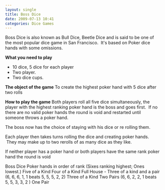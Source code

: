 ```yaml
---
layout: single
title: Boss Dice
date: 2009-07-13 10:41
categories: Dice Games
---
```

Boss Dice is also known as Bull Dice, Beetle Dice and is said to be one of the most popular dice game in San Francisco.  It's based on Poker dice hands with some omissions.

<strong>What you need to play</strong>
<ul>
	<li>10 dice, 5 dice for each player</li>
	<li>Two player.</li>
	<li>Two dice cups.</li>
</ul>
<strong>The object of the game</strong>
To create the highest poker hand with 5 dice after two rolls

<strong>How to play the game</strong>
Both players roll all five dice simultaneously, the player with the highest ranking poker hand is the boss and goes first.  If no there are no valid poker hands the round is void and restarted until someone throws a poker hand.

The boss now has the choice of staying with his dice or re rolling them.

Each player then takes turns rolling the dice and creating poker hands.  They may make up to two rerolls of as many dice as they like.

If neither player has a poker hand or both players have the same rank poker hand the round is void

Boss Dice Poker hands in order of rank (Sixes ranking highest; Ones lowest.)
Five of a Kind
Four of a Kind
Full House - Three of a kind and a pair (6, 6, 6, 1, 1 beats 5, 5, 5, 2, 2)
Three of a Kind
Two Pairs (6, 6, 2, 2, 1 beats 5, 5, 3, 3, 2 )
One Pair

